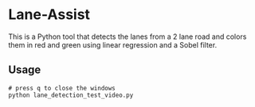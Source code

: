 # Lane-Assist

This is a Python tool that detects the lanes from a 2 lane road and colors them in red and green using linear regression and a Sobel filter.

## Usage

```console
# press q to close the windows
python lane_detection_test_video.py
```
